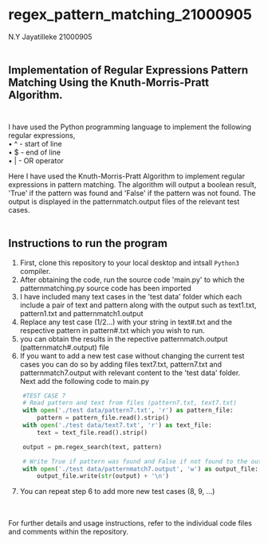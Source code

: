 # regex_pattern_matching_21000905
N.Y Jayatilleke 21000905 <br/><br/>
## Implementation of Regular Expressions Pattern Matching Using the Knuth-Morris-Pratt Algorithm. <br/><br/>

I have used the Python programming language to implement the following regular expressions, <br/>
•	^ - start of line <br/>
•	$ - end of line <br/>
•	| - OR operator <br/>

Here I have used the Knuth-Morris-Pratt Algorithm to implement regular expressions in pattern matching. The algorithm will output a boolean result, 'True' if the pattern was found and 'False' if the pattern was not found.
The output is displayed in the patternmatch.output files of the relevant test cases. <br/><br/>

## Instructions to run the program <br/>
1) First, clone this repository to your local desktop and intsall `Python3` compiler.<br/>
2) After obtaining the code, run the source code 'main.py' to which the patternmatching.py source code has been imported<br/> 
3) I have included many text cases in the 'test data' folder which each include a pair of text and pattern along with the output such as text1.txt, pattern1.txt and patternmatch1.output <br/>
4) Replace any test case (1/2...) with  your string in text#.txt and the respective pattern in pattern#.txt which you wish to run. <br/>
5) you can obtain the results in the repective patternmatch.output (patternmatch#.output) file <br/>
6) If you want to add a new test case without changing the current test cases you can do so by adding files text7.txt, pattern7.txt and patternmatch7.output with relevant content to the 'test data' folder.</br>
Next add the following code to main.py

```python
    #TEST CASE 7
    # Read pattern and text from files (pattern7.txt, text7.txt)
    with open('./test data/pattern7.txt', 'r') as pattern_file:
        pattern = pattern_file.read().strip()
    with open('./test data/text7.txt', 'r') as text_file:
        text = text_file.read().strip()

    output = pm.regex_search(text, pattern)

    # Write True if pattern was found and False if not found to the output file (patternmatch7.output)
    with open('./test data/patternmatch7.output', 'w') as output_file:
        output_file.write(str(output) + '\n')
```

7) You can repeat step 6 to add more new test cases (8, 9, ...) </br></br>
##
For further details and usage instructions, refer to the individual code files and comments within the repository.




